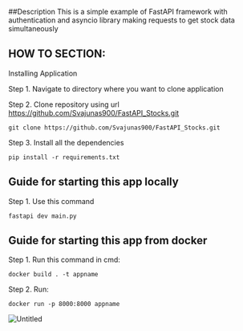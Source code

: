 ##Description
This is a simple example of FastAPI framework with authentication and asyncio library making requests to get stock data simultaneously

## HOW TO SECTION:

Installing Application <br/>

Step 1. Navigate to directory where you want to clone application <br/>
   
Step 2. Clone repository using url https://github.com/Svajunas900/FastAPI_Stocks.git <br/>
````
git clone https://github.com/Svajunas900/FastAPI_Stocks.git
````
Step 3. Install all the dependencies
````
pip install -r requirements.txt
````

    
 ## Guide for starting this app locally
   
Step 1. Use this command 
````
fastapi dev main.py
````

## Guide for starting this app from docker <br/>

Step 1. Run this command in cmd:
````
docker build . -t appname
````
Step 2. Run:
````
docker run -p 8000:8000 appname 
````
![Untitled](https://github.com/user-attachments/assets/6b8968d8-bec8-41fd-acf6-8115caa823ff)
